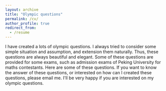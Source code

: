```yaml
---
layout: archive
title: "Olympic questions"
permalink: /cv/
author_profile: true
redirect_from:
  - /resume
---
```


I have created a lots of olympic questions. I always tried to consider some simple situation and assumption, and extension them naturally. Thus, these questions are always beautiful and elegant. Some of these questions are provided for some exams, such as admission exams of Peking University for maths contestants.  Here are some of these questions. If you want to know the answer of these questions, or interested on how can I created these questions, please email me. I'll be very happy if you are interested on my olympic questions.


